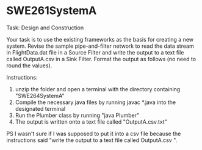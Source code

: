 # SWE261SystemA

Task: Design and Construction

Your task is to use the existing frameworks as the basis for creating a new system. Revise the sample pipe-and-filter network to read the data stream in FlightData.dat file in a Source Filter
and write the output to a text file called OutputA.csv in a Sink Filter. Format the output as follows (no need to round the values). 


Instructions:

1. unzip the folder and open a terminal with the directory containing "SWE264SystemA"
2. Compile the necessary java files by running javac *.java into the designated terminal
3. Run the Plumber class by running "java Plumber"
4. The output is written onto a text file called "OutputA.csv.txt"

PS I wasn't sure if I was supposed to put it into a csv file because the instructions said "write the output to a text file called OutputA.csv ". 

 
